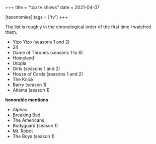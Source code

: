 +++
title = "top tv shows"
date = 2021-04-07

[taxonomies]
tags = ['tv']
+++

The list is roughly in the chronological order of the first time I
watched them.

- Yizo Yizo (seasons 1 and 2)
- 24
- Game of Thrones (seasons 1 to 6)
- Homeland
- Utopia
- Girls (seasons 1 and 2)
- House of Cards (seasons 1 and 2)
- The Knick
- Barry (season 1)
- Atlanta (season 1)

**honorable mentions**

- Alphas
- Breaking Bad
- The Americans
- Bodyguard (season 1)
- Mr. Robot
- The Boys (season 1)

